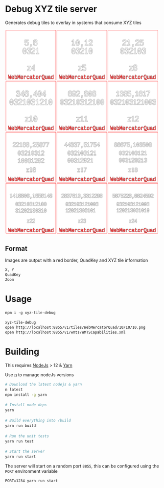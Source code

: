 # Debug XYZ tile server

Generates debug tiles to overlay in systems that consume XYZ tiles

![Example Tile](static/example.tile.png)

## Format

Images are output with a red border, QuadKey and XYZ tile information

```
X, Y
QuadKey
Zoom
```

# Usage

```
npm i -g xyz-tile-debug

xyz-tile-debug
open http://localhost:8855/v1/tiles/WebMercatorQuad/10/10/10.png
open http://localhost:8855/v1/wmts/WMTSCapabilities.xml
```

# Building

This requires [NodeJs](https://nodejs.org/en/) > 12 & [Yarn](https://yarnpkg.com/en/)

Use [n](https://github.com/tj/n) to manage nodeJs versions

```bash
# Download the latest nodejs & yarn
n latest
npm install -g yarn

# Install node deps
yarn

# Build everything into /build
yarn run build

# Run the unit tests
yarn run test

# Start the server
yarn run start
```

The server will start on a random port `8855`, this can be configured using the `PORT` environment variable

```shell
PORT=1234 yarn run start
```

